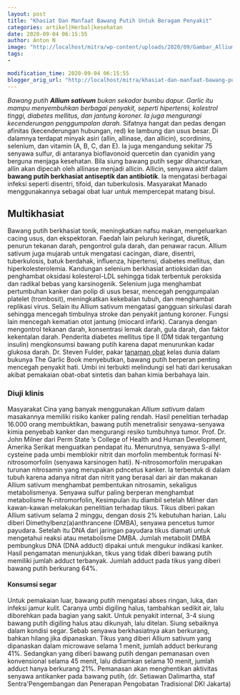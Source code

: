 ```yaml
---
layout: post
title: "Khasiat Dan Manfaat Bawang Putih Untuk Beragam Penyakit"
categories: artikel|Herbal|kesehatan
date: 2020-09-04 06:15:55
author: Anton N
image: "http://localhost/mitra/wp-content/uploads/2020/09/Gambar_Allium-sativum_1067x800.jpg"
tags:
- 

modification_time: 2020-09-04 06:15:55
blogger_orig_url: "http://localhost/mitra/khasiat-dan-manfaat-bawang-putih-untuk.html"
---
```


<em>Bawang putih <strong>Allium sativum</strong> bukan sekadar bumbu dapur. Garlic itu mampu menyembuhkan berbagai penyakit, seperti hipertensi, kolestrol tinggi, diabetes mellitus, dan jantung koroner. Ia juga mengurangi kecenderungan penggumpalan darah.</em>
Sifatnya hangat dan pedas dengan afinitas (kecenderungan hubungan, red) ke lambung dan usus besar. Di dalamnya terdapat minyak asiri (allin, allinase, dan allicin), scordinins, selenium, dan vitamin (A, B, C, dan E). Ia juga mengandung sekitar 75 senyawa sulfur, di antaranya bioflavonoid quercetin dan cyanidin yang berguna menjaga kesehatan.
Bila siung bawang putih segar dihancurkan, allin akan dipecah oleh allinase menjadi allicin. Allicin, senyawa aktif dalam <strong>bawang putih berkhasiat antiseptik dan antibiotik</strong>. Ia mengatasi berbagai infeksi seperti disentri, tifoid, dan tuberkulosis. Masyarakat Manado menggunakannya sebagai obat luar untuk mempercepat matang bisul.
<h2>Multikhasiat</h2>
Bawang putih berkhasiat tonik, meningkatkan nafsu makan, mengeluarkan cacing usus, dan ekspektoran. Faedah lain peluruh keringat, diuretik, penurun tekanan darah, pengontrol gula darah, dan penawar racun.
Allium sativum juga mujarab untuk mengatasi cacingan, diare, disentri, tuberkulosis, batuk berdahak, influenza, hipertensi, diabetes mellitus, dan hiperkolesterolemia. Kandungan selenium berkhasiat antioksidan dan penghambat oksidasi kolesterol-LDL sehingga tidak terbentuk peroksida dan radikal bebas yang karsinogenik. Selenium juga menghambat pertumbuhan kanker dan polip di usus besar, mencegah penggumpalan platelet (trombosit), meningkatkan kekebalan tubuh, dan menghambat replikasi virus.
Selain itu Allium sativum mengatasi gangguan sirkulasi darah sehingga mencegah timbulnya stroke dan penyakit jantung koroner. Fungsi lain mencegah kematian otot jantung (miocard infark). Caranya dengan mengontrol tekanan darah, konsentrasi lemak darah, gula darah, dan faktor kekentalan darah.
Penderita diabetes mellitus tipe II (DM tidak tergantung insulin) mengkonsumsi bawang putih karena dapat menurunkan kadar glukosa darah. Dr. Steven Fulder, pakar <a class="wpil_keyword_link " href="http://127.0.0.1/mitra/kesehatan"  title="tanaman obat" data-wpil-keyword-link="linked">tanaman obat</a> kelas dunia dalam bukunya The Garlic Book menyebutkan, bawang putih berperan penting mencegah penyakit hati. Umbi ini terbukti melindungi sel hati dari kerusakan akibat pemakaian obat-obat sintetis dan bahan kimia berbahaya lain.
<h3>Diuji klinis</h3>
Masyarakat Cina yang banyak menggunakan <em>Allium sativum</em> dalam masakannya memiliki risiko kanker paling rendah. Hasil penelitian terhadap 16.000 orang membuktikan, bawang putih menetralisir senyawa-senyawa kimia penyebab kanker dan mengurangi resiko tumbuhnya tumor.
Prof. Dr. John Milner dari Perm State ’s College of Health and Human Development, Amerika Serikat menguatkan pendapat itu. Menurutnya, senyawa S-allyl cysteine pada umbi memblokir nitrit dan morfolin membentuk formasi N-nitrosomorfolin (senyawa karsinogen hati).
N-nitrosomorfolin merupakan turunan nitrosamin yang merupakan pdncetus kanker. Ia terbentuk di dalam tubuh karena adanya nitrat dan nitrit yang berasal dari air dan makanan Allium sativum menghambat pembentukan nitrosamin, sekaligus metabolismenya. Senyawa sulfur paling berperan menghambat metabolisme N-nitromorfolin,
Kesimpulan itu diambil setelah Milner dan kawan-kawan melakukan penelitian terhadap tikus. Tikus diberi pakan Allium sativum selama 2 minggu, dengan dosis 2% kebutuhan harian. Lalu diberi Dimethylbenz(a)anthrancene (DMBA), senyawa pencetus tumor payudara. Setelah itu DNA dari jaringan payudara tikus diamati untuk mengetahui reaksi atau metabolisme DMBA. Jumlah metabolit DMBA pembungkus DNA (DNA adduct) dipakai untuk mengukur indikasi kanker.
Hasil pengamatan menunjukkan, tikus yang tidak diberi bawang putih memiliki jumlah adduct terbanyak. Jumlah adduct pada tikus yang diberi bawang putih berkurang 64%.
<h4>Konsumsi segar</h4>
Untuk pemakaian luar, bawang putih mengatasi abses ringan, luka, dan infeksi jamur kulit. Caranya umbi digiling halus, tambahkan sedikit air, lalu diborehkan pada bagian yang sakit. Untuk penyakit internal, 3-4 siung bawang putih digiling halus atau dikunyah, lalu ditelan.
Siung sebaiknya dalam kondisi segar. Sebab senyawa berkhasiatnya akan berkurang, bahkan hilang jika dipanaskan. Tikus yang diberi Allium sativum yang dipanaskan dalam microwave selama 1 menit, jumlah adduct berkurang 41%. Sedangkan yang diberi bawang putih dengan pemanasan oven konvensional selama 45 menit, lalu didiamkan selama 10 menit, jumlah adduct hanya berkurang 21%. Pemanasan akan menghentikan aktivitas senyawa antikanker pada bawang putih, (dr. Setiawan Dalimartha, staf Sentra'Pengembangan dan Penerapan Pengobatan Tradisional DKI Jakarta)
